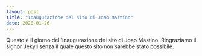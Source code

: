 ```yaml
---
layout: post
title: "Inaugurazione del sito di Joao Mastino"
date: 2020-01-26
---
```


Questo è il giorno dell'inaugurazione del sito di Joao Mastino. Ringraziamo il signor Jekyll senza il quale questo sito non sarebbe stato possibile.
